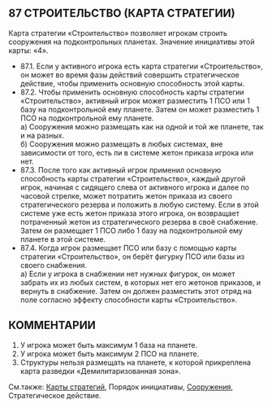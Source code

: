 87 СТРОИТЕЛЬСТВО (КАРТА СТРАТЕГИИ)
---

Карта стратегии «Строительство» позволяет игрокам строить сооружения на подконтрольных планетах. Значение инициативы этой карты: «4».
* 87.1. Если у активного игрока есть карта стратегии «Строительство», он может во время фазы действий совершить стратегическое действие, чтобы применить основную способность этой карты.
* 87.2. Чтобы применить основную способность карты стратегии «Строительство», активный игрок может разместить 1 ПСО или 1 базу на подконтрольной ему планете. Затем он может разместить 1 ПСО на подконтрольной ему планете.  
   а) Сооружения можно размещать как на одной и той же планете, так и на разных.  
   б) Сооружения можно размещать в любых системах, вне зависимости от того, есть ли в системе жетон приказа игрока или нет.
* 87.3. После того как активный игрок применил основную способность карты стратегии «Строительство», каждый другой игрок, начиная с сидящего слева от активного игрока и далее по часовой стрелке, может потратить жетон приказа из своего стратегического резерва и положить в любую систему. Если в этой системе уже есть жетон приказа этого игрока, он возвращает потраченный жетон из стратегического резерва в своё снабжение. Затем он размещает 1 ПСО либо 1 базу на подконтрольной ему планете в этой системе.
* 87.4. Когда игрок размещает ПСО или базу с помощью карты стратегии «Строительство», он берёт фигурку ПСО или базы из своего снабжения.  
   а) Если у игрока в снабжении нет нужных фигурок, он может забрать их из любых систем, в которых нет его жетонов приказов, и вернуть в снабжение. Затем он должен разместить этот отряд на поле согласно эффекту способности карты «Строительство».

КОММЕНТАРИИ
---
1) У игрока может быть максимум 1 база на планете.
2) У игрока может быть максимум 2 ПСО на планете.
3) Структуры нельзя размещать на планете, к которой прикреплена карта разведки «Демилитаризованная зона».

См.также: [Карты стратегий](strategy_cards.md), Порядок инициативы, [Сооружения](structures.md), Стратегическое действие.
